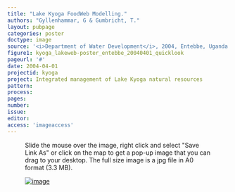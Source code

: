 ```yaml
---
title: "Lake Kyoga FoodWeb Modelling."
authors: "Gyllenhammar, G & Gumbricht, T."
layout: pubpage
categories: poster
doctype: image
source: '<i>Department of Water Development</i>, 2004, Entebbe, Uganda'
figure1: kyoga_lakeweb-poster_entebbe_20040401_quicklook
pageurl: '#'
date: 2004-04-01
projectid: kyoga
project: Integrated management of Lake Kyoga natural resources
pattern:
process:
pages:
number:
issue:
editor:
access: 'imageaccess'
---
```

<figure>
<figcaption>Slide the mouse over the image, right click and select "Save Link As" or click on the map to get a pop-up image that you can drag to your desktop. The full size image is a jpg file in A0 format (3.3 MB).</figcaption>

<a href="{{ site.commonurl }}/images/{{ site.data.images[page.figure1].source }}"><img src="{{ site.commonurl }}/images/{{ site.data.images[page.figure1].file }}" alt="image"></a>
</figure>
